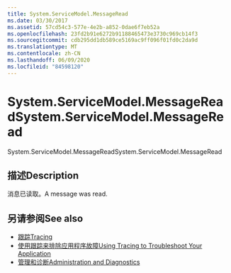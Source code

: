 ```yaml
---
title: System.ServiceModel.MessageRead
ms.date: 03/30/2017
ms.assetid: 57cd54c3-577e-4e2b-a852-0dae6f7eb52a
ms.openlocfilehash: 23fd2b91e6272b91188465473e3730c969cb14f3
ms.sourcegitcommit: cdb295dd1db589ce5169ac9ff096f01fd0c2da9d
ms.translationtype: MT
ms.contentlocale: zh-CN
ms.lasthandoff: 06/09/2020
ms.locfileid: "84598120"
---
```

# <a name="systemservicemodelmessageread"></a><span data-ttu-id="355d0-102">System.ServiceModel.MessageRead</span><span class="sxs-lookup"><span data-stu-id="355d0-102">System.ServiceModel.MessageRead</span></span>
<span data-ttu-id="355d0-103">System.ServiceModel.MessageRead</span><span class="sxs-lookup"><span data-stu-id="355d0-103">System.ServiceModel.MessageRead</span></span>  
  
## <a name="description"></a><span data-ttu-id="355d0-104">描述</span><span class="sxs-lookup"><span data-stu-id="355d0-104">Description</span></span>  
 <span data-ttu-id="355d0-105">消息已读取。</span><span class="sxs-lookup"><span data-stu-id="355d0-105">A message was read.</span></span>  
  
## <a name="see-also"></a><span data-ttu-id="355d0-106">另请参阅</span><span class="sxs-lookup"><span data-stu-id="355d0-106">See also</span></span>

- [<span data-ttu-id="355d0-107">跟踪</span><span class="sxs-lookup"><span data-stu-id="355d0-107">Tracing</span></span>](index.md)
- [<span data-ttu-id="355d0-108">使用跟踪来排除应用程序故障</span><span class="sxs-lookup"><span data-stu-id="355d0-108">Using Tracing to Troubleshoot Your Application</span></span>](using-tracing-to-troubleshoot-your-application.md)
- [<span data-ttu-id="355d0-109">管理和诊断</span><span class="sxs-lookup"><span data-stu-id="355d0-109">Administration and Diagnostics</span></span>](../index.md)
